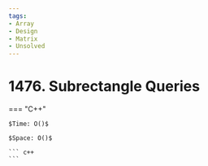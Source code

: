 ```yaml
---
tags:
- Array
- Design
- Matrix
- Unsolved
---
```



# 1476. Subrectangle Queries

=== "C++"

    $Time: O()$

    $Space: O()$

    ``` c++
    ```